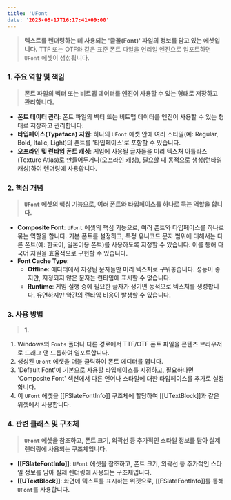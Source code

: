 ```yaml
---
title: 'UFont
date: '2025-08-17T16:17:41+09:00'
---
```




> **텍스트를 렌더링하는 데 사용되는 '글꼴(Font)' 파일의 정보를 담고 있는 에셋입니다.** TTF 또는 OTF와 같은 표준 폰트 파일을 언리얼 엔진으로 임포트하면 `UFont` 에셋이 생성됩니다.

### **1. 주요 역할 및 책임**
> **폰트 파일의 벡터 또는 비트맵 데이터를 엔진이 사용할 수 있는 형태로 저장하고 관리합니다.**
* **폰트 데이터 관리**:
	폰트 파일의 벡터 또는 비트맵 데이터를 엔진이 사용할 수 있는 형태로 저장하고 관리합니다.
* **타입페이스(Typeface) 지원**:
	하나의 `UFont` 에셋 안에 여러 스타일(예: Regular, Bold, Italic, Light)의 폰트를 '타입페이스'로 포함할 수 있습니다.
* **오프라인 및 런타임 폰트 캐싱**:
	게임에 사용될 글자들을 미리 텍스처 아틀라스(Texture Atlas)로 만들어두거나(오프라인 캐싱), 필요할 때 동적으로 생성(런타임 캐싱)하여 렌더링에 사용합니다.

### **2. 핵심 개념**
> **`UFont` 에셋의 핵심 기능으로, 여러 폰트와 타입페이스를 하나로 묶는 역할을 합니다.**
* **Composite Font**:
	`UFont` 에셋의 핵심 기능으로, 여러 폰트와 타입페이스를 하나로 묶는 역할을 합니다. 기본 폰트를 설정하고, 특정 유니코드 문자 범위에 대해서는 다른 폰트(예: 한국어, 일본어용 폰트)를 사용하도록 지정할 수 있습니다. 이를 통해 다국어 지원을 효율적으로 구현할 수 있습니다.
* **Font Cache Type**:
	* **Offline:**
		에디터에서 지정된 문자들만 미리 텍스처로 구워놓습니다. 성능이 좋지만, 지정되지 않은 문자는 런타임에 표시할 수 없습니다.
    * **Runtime**:
    	게임 실행 중에 필요한 글자가 생기면 동적으로 텍스처를 생성합니다. 유연하지만 약간의 런타임 비용이 발생할 수 있습니다.

### **3. 사용 방법**
> **1.**
1.  Windows의 `Fonts` 폴더나 다른 경로에서 TTF/OTF 폰트 파일을 콘텐츠 브라우저로 드래그 앤 드롭하여 임포트합니다.
2.  생성된 `UFont` 에셋을 더블 클릭하여 폰트 에디터를 엽니다.
3.  'Default Font'에 기본으로 사용할 타입페이스를 지정하고, 필요하다면 'Composite Font' 섹션에서 다른 언어나 스타일에 대한 타입페이스를 추가로 설정합니다.
4.  이 `UFont` 에셋을 [[FSlateFontInfo]] 구조체에 할당하여 [[UTextBlock]]과 같은 위젯에서 사용합니다.

### **4. 관련 클래스 및 구조체**
> **`UFont` 에셋을 참조하고, 폰트 크기, 외곽선 등 추가적인 스타일 정보를 담아 실제 렌더링에 사용되는 구조체입니다.**
* **[[FSlateFontInfo]]**:
	`UFont` 에셋을 참조하고, 폰트 크기, 외곽선 등 추가적인 스타일 정보를 담아 실제 렌더링에 사용되는 구조체입니다.
* **[[UTextBlock]]**:
	화면에 텍스트를 표시하는 위젯으로, [[FSlateFontInfo]]를 통해 `UFont`를 사용합니다.
